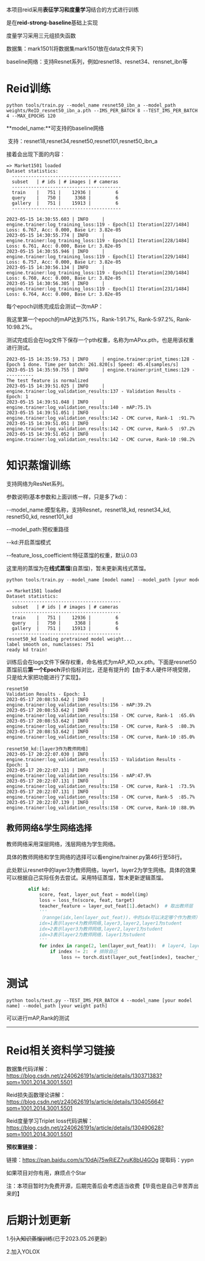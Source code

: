 本项目reid采用**表征学习和度量学习**结合的方式进行训练

是在**reid-strong-baseline**基础上实现

度量学习采用三元组损失函数

数据集：mark1501(将数据集mark1501放在data文件夹下)

baseline网络：支持Resnet系列，例如resnet18、resnet34、rensnet_ibn等

# Reid训练

```shell
python tools/train.py --model_name resnet50_ibn_a --model_path weights/ReID_resnet50_ibn_a.pth --IMS_PER_BATCH 8 --TEST_IMS_PER_BATCH 4 --MAX_EPOCHS 120
```

**model_name:**可支持的baseline网络

​						 支持：resnet18,resnet34,resnet50,resnet101,resnet50_ibn_a

接着会出现下面的内容：

```shell
=> Market1501 loaded
Dataset statistics:
  ----------------------------------------
  subset   | # ids | # images | # cameras
  ----------------------------------------
  train    |   751 |    12936 |         6
  query    |   750 |     3368 |         6
  gallery  |   751 |    15913 |         6
  ----------------------------------------
  
2023-05-15 14:30:55.603 | INFO     | engine.trainer:log_training_loss:119 - Epoch[1] Iteration[227/1484] Loss: 6.767, Acc: 0.000, Base Lr: 3.82e-05
2023-05-15 14:30:55.774 | INFO     | engine.trainer:log_training_loss:119 - Epoch[1] Iteration[228/1484] Loss: 6.761, Acc: 0.000, Base Lr: 3.82e-05
2023-05-15 14:30:55.946 | INFO     | engine.trainer:log_training_loss:119 - Epoch[1] Iteration[229/1484] Loss: 6.757, Acc: 0.000, Base Lr: 3.82e-05
2023-05-15 14:30:56.134 | INFO     | engine.trainer:log_training_loss:119 - Epoch[1] Iteration[230/1484] Loss: 6.760, Acc: 0.000, Base Lr: 3.82e-05
2023-05-15 14:30:56.305 | INFO     | engine.trainer:log_training_loss:119 - Epoch[1] Iteration[231/1484] Loss: 6.764, Acc: 0.000, Base Lr: 3.82e-05

```

每个epoch训练完成后会测试一次mAP：

我这里第一个epoch的mAP达到75.1%，Rank-1:91.7%, Rank-5:97.2%, Rank-10:98.2%。

测试完成后会在log文件下保存一个pth权重，名称为mAPxx.pth，也是用该权重进行测试。

```shell
2023-05-15 14:35:59.753 | INFO     | engine.trainer:print_times:128 - Epoch 1 done. Time per batch: 261.820[s] Speed: 45.4[samples/s]
2023-05-15 14:35:59.755 | INFO     | engine.trainer:print_times:129 - ----------
The test feature is normalized
2023-05-15 14:39:51.025 | INFO     | engine.trainer:log_validation_results:137 - Validation Results - Epoch: 1
2023-05-15 14:39:51.048 | INFO     | engine.trainer:log_validation_results:140 - mAP:75.1%
2023-05-15 14:39:51.051 | INFO     | engine.trainer:log_validation_results:142 - CMC curve, Rank-1  :91.7%
2023-05-15 14:39:51.051 | INFO     | engine.trainer:log_validation_results:142 - CMC curve, Rank-5  :97.2%
2023-05-15 14:39:51.052 | INFO     | engine.trainer:log_validation_results:142 - CMC curve, Rank-10 :98.2%

```

# 知识蒸馏训练

支持网络为ResNet系列。

参数说明(基本参数和上面训练一样，只是多了kd)：

--model_name:模型名称，支持Resnet，resnet18_kd, resnet34_kd, resnet50_kd, resnet101_kd

--model_path:预权重路径

--kd:开启蒸馏模式

--feature_loss_coefficient:特征蒸馏的权重，默认0.03

这里用的蒸馏为在**线式蒸馏**(自蒸馏)，暂未更新离线式蒸馏。

```python
python tools/train.py --model_name [model name] --model_path [your model weight path] --IMS_PER_BATCH 8 --TEST_IMS_PER_BATCH 4 --kd --feature_loss_coefficient 0.03
```

```shell
=> Market1501 loaded
Dataset statistics:
  ----------------------------------------
  subset   | # ids | # images | # cameras
  ----------------------------------------
  train    |   751 |    12936 |         6
  query    |   750 |     3368 |         6
  gallery  |   751 |    15913 |         6
  ----------------------------------------
resnet50_kd loading pretrained model weight...
label smooth on, numclasses: 751
ready kd train!

```

训练后会在logs文件下保存权重，命名格式为mAP_KD_xx.pth。下面是resnet50蒸馏前后**第一个Epoch**评价指标对比，还是有提升的【由于本人硬件环境受限，只是给大家把功能进行了实现】。

```
resnet50
Validation Results - Epoch: 1
2023-05-17 20:08:53.642 | INFO     | engine.trainer:log_validation_results:156 - mAP:39.2%
2023-05-17 20:08:53.642 | INFO     | engine.trainer:log_validation_results:158 - CMC curve, Rank-1  :65.6%
2023-05-17 20:08:53.642 | INFO     | engine.trainer:log_validation_results:158 - CMC curve, Rank-5  :80.3%
2023-05-17 20:08:53.642 | INFO     | engine.trainer:log_validation_results:158 - CMC curve, Rank-10 :85.0%

resnet50_kd:[layer3作为教师网络]
2023-05-17 20:22:07.030 | INFO     | engine.trainer:log_validation_results:153 - Validation Results - Epoch: 1
2023-05-17 20:22:07.131 | INFO     | engine.trainer:log_validation_results:156 - mAP:47.9%
2023-05-17 20:22:07.131 | INFO     | engine.trainer:log_validation_results:158 - CMC curve, Rank-1  :73.5%
2023-05-17 20:22:07.131 | INFO     | engine.trainer:log_validation_results:158 - CMC curve, Rank-5  :85.7%
2023-05-17 20:22:07.139 | INFO     | engine.trainer:log_validation_results:158 - CMC curve, Rank-10 :88.9%
```



## 教师网络&学生网络选择

教师网络采用深层网络，浅层网络为学生网络。

具体的教师网络和学生网络的选择可以看engine/trainer.py第46行至58行。

此处默认resnet中的layer3为教师网络，layer1，layer2为学生网络。具体的效果可以根据自己实际任务去尝试。采用特征蒸馏，暂未更新逻辑蒸馏。

```python
        elif kd:
            score, feat, layer_out_feat = model(img)
            loss = loss_fn(score, feat, target)
            teacher_feature = layer_out_feat[1].detach()  # 取出教师层
            '''
            （rannge(idx,len(layer_out_feat))，中的idx可以决定哪个作为教师）
            idx=1表示layer4为教师网络,layer3,layer2,layer1为student
            idx=2表示layer3为教师网络,layer2,layer1为student
            idx=3表示layer2为教师网络，layer1为student
            '''
            for index in range(2, len(layer_out_feat)):  # layer4, layer3, layer2, layer1
                if index != 2:  # 排除自己
                    loss += torch.dist(layer_out_feat[index], teacher_feature) * feature_loss_coefficient
```



# 测试

```shell
python tools/test.py --TEST_IMS_PER_BATCH 4 --model_name [your model name] --model_path [your weight path]
```

可以进行mAP,Rank的测试

------

# Reid相关资料学习链接

数据集代码详解：https://blog.csdn.net/z240626191s/article/details/130371383?spm=1001.2014.3001.5501

Reid损失函数理论讲解：https://blog.csdn.net/z240626191s/article/details/130405664?spm=1001.2014.3001.5501

Reid度量学习Triplet loss代码讲解：https://blog.csdn.net/z240626191s/article/details/130490628?spm=1001.2014.3001.5501

**预权重链接：**

链接：https://pan.baidu.com/s/10dAj75wRiEZ7vuK8bU4GOg 
提取码：yypn

如果项目对你有用，麻烦点个Star

注：本项目暂时为免费开源，后期完善后会考虑适当收费【毕竟也是自己辛苦弄出来的】

# 后期计划更新

1.~~引入知识蒸馏训练~~(已于2023.05.26更新)

 2.加入YOLOX